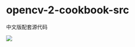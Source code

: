 opencv-2-cookbook-src
=====================

中文版配套源代码

![](https://raw.github.com/vinjn/vinjn.github.io/master/images/opecv-cookbook-face.jpg)

